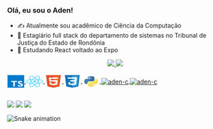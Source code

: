 ### Olá, eu sou o Aden!

- ✍ Atualmente sou acadêmico de Ciência da Computação
- 🚀 Estagiário full stack do departamento de sistemas no Tribunal de Justiça do Estado de Rondônia 
- 📝 Estudando React voltado ao Expo

<div align="center">
  <a href="https://github.com/adenhercules">
  <img height="155em" src="https://github-readme-stats.vercel.app/api?username=adenhercules&show_icons=true&theme=bear&count_private=true"/>
  <img height="155em" src="https://github-readme-stats.vercel.app/api/top-langs/?username=adenhercules&layout=compact&langs_count=7&theme=bear"/>
</div>
  
  <div style="display: inline_block"><br>
  <img align="center" alt="aden-Ts" height="30" width="40" src="https://raw.githubusercontent.com/devicons/devicon/master/icons/typescript/typescript-plain.svg">
  <img align="center" alt="aden-React" height="30" width="40" src="https://raw.githubusercontent.com/devicons/devicon/master/icons/react/react-original.svg">
  <img align="center" alt="aden-HTML" height="30" width="40" src="https://raw.githubusercontent.com/devicons/devicon/master/icons/html5/html5-original.svg">
  <img align="center" alt="aden-CSS" height="30" width="40" src="https://raw.githubusercontent.com/devicons/devicon/master/icons/css3/css3-original.svg">
  <img align="center" alt="aden-Python" height="30" width="40" src="https://raw.githubusercontent.com/devicons/devicon/master/icons/python/python-original.svg">
  <img align="center" alt="aden-c" height="30" width="40" src="https://cdn.jsdelivr.net/gh/devicons/devicon/icons/c/c-original.svg">
  <img align="center" alt="aden-c" height="30" width="40" src="https://cdn.jsdelivr.net/gh/devicons/devicon/icons/bootstrap/bootstrap-original.svg">
  </div>
  
  ##
  
  <div> 
  <a href="https://instagram.com/adenhercules" target="_blank"><img src="https://img.shields.io/badge/-Instagram-%23E4405F?style=for-the-badge&logo=instagram&logoColor=white" target="_blank"></a> 
  <a href = "mailto:adenhercules07@gmail.com"><img src="https://img.shields.io/badge/-Gmail-%23333?style=for-the-badge&logo=gmail&logoColor=white" target="_blank"></a>
  <a href="https://www.linkedin.com/in/adenhercules" target="_blank"><img src="https://img.shields.io/badge/-LinkedIn-%230077B5?style=for-the-badge&logo=linkedin&logoColor=white" target="_blank"></a> 
    
   ![Snake animation](https://github.com/adenhercules/adenhercules/blob/output/github-contribution-grid-snake.svg)
  </div>
